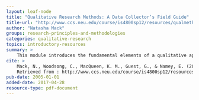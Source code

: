 ```yaml
---
layout: leaf-node
title: "Qualitative Research Methods: A Data Collector’s Field Guide"
title-url: "http://www.ccs.neu.edu/course/is4800sp12/resources/qualmethods.pdf"
author: "Natasha Mack" 
groups: research-principles-and-methodologies
categories: qualitative-research
topics: introductory-resources
summary: >
    This module introduces the fundamental elements of a qualitative approach to research.
cite: >
    Mack, N., Woodsong, C., MacQueen, K. M., Guest, G., & Namey, E. (2005). Qualitative research  methods: a data collectors field guide.
    Retrieved from : http://www.ccs.neu.edu/course/is4800sp12/resources/qualmethods.pdf
pub-date: 2005-01-01
added-date: 2017-04-28
resource-type: pdf-document
---
```

